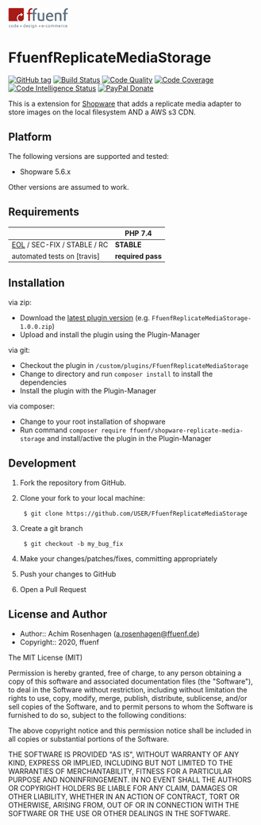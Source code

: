 <a href="https://www.ffuenf.de" title="ffuenf - code • design • e-commerce"><img src="https://raw.githubusercontent.com/ffuenf/Ffuenf_Common/master/skin/adminhtml/default/default/ffuenf/ffuenf.png" alt="ffuenf - code • design • e-commerce" /></a>

FfuenfReplicateMediaStorage
===========================
[![GitHub tag](https://img.shields.io/github/tag/ffuenf/docker-shopware-php.svg)](https://github.com/ffuenf/FfuenfReplicateMediaStorage)
[![Build Status](https://img.shields.io/travis/ffuenf/docker-shopware-php.svg)](https://travis-ci.org/ffuenf/FfuenfReplicateMediaStorage)
[![Code Quality](https://scrutinizer-ci.com/g/ffuenf/FfuenfReplicateMediaStorage/badges/quality-score.png)](https://scrutinizer-ci.com/g/ffuenf/FfuenfReplicateMediaStorage/?branch=master)
[![Code Coverage](https://scrutinizer-ci.com/g/ffuenf/FfuenfReplicateMediaStorage/badges/coverage.png)](https://scrutinizer-ci.com/g/ffuenf/FfuenfReplicateMediaStorage)
[![Code Intelligence Status](https://scrutinizer-ci.com/g/ffuenf/FfuenfReplicateMediaStorage/badges/code-intelligence.svg)](https://scrutinizer-ci.com/code-intelligence)
[![PayPal Donate](https://img.shields.io/badge/paypal-donate-blue.svg)](https://www.paypal.com/cgi-bin/webscr?cmd=_s-xclick&hosted_button_id=J2PQS2WLT2Y8W&item_name=Shopware%20Extension%3a%20FfuenfReplicateMediaStorage&item_number=FfuenfReplicateMediaStorage&currency_code=EUR)

This is a extension for [Shopware](https://de.shopware.com/) that adds a replicate media adapter to store images on the local filesystem AND a AWS s3 CDN.

Platform
--------

The following versions are supported and tested:

* Shopware 5.6.x

Other versions are assumed to work.

Requirements
------------

|                                                                              | PHP 7.4           |
| ---------------------------------------------------------------------------- | ----------------- |
| [EOL](https://secure.php.net/supported-versions.php) / SEC-FIX / STABLE / RC | **STABLE**        |
| automated tests on [travis]                                                  | **required pass** |

Installation
------------

via zip:

* Download the [latest plugin version](https://github.com/Ffuenf/FfuenfReplicateMediaStorage/releases/latest/) (e.g. `FfuenfReplicateMediaStorage-1.0.0.zip`)
* Upload and install the plugin using the Plugin-Manager

via git:

* Checkout the plugin in `/custom/plugins/FfuenfReplicateMediaStorage`
* Change to directory and run `composer install` to install the dependencies
* Install the plugin with the Plugin-Manager

via composer:

* Change to your root installation of shopware
* Run command `composer require ffuenf/shopware-replicate-media-storage` and install/active the plugin in the Plugin-Manager


Development
-----------
1. Fork the repository from GitHub.
2. Clone your fork to your local machine:

        $ git clone https://github.com/USER/FfuenfReplicateMediaStorage

3. Create a git branch

        $ git checkout -b my_bug_fix

4. Make your changes/patches/fixes, committing appropriately
5. Push your changes to GitHub
6. Open a Pull Request

License and Author
------------------

- Author:: Achim Rosenhagen (<a.rosenhagen@ffuenf.de>)
- Copyright:: 2020, ffuenf

The MIT License (MIT)

Permission is hereby granted, free of charge, to any person obtaining a copy
of this software and associated documentation files (the "Software"), to deal
in the Software without restriction, including without limitation the rights
to use, copy, modify, merge, publish, distribute, sublicense, and/or sell
copies of the Software, and to permit persons to whom the Software is
furnished to do so, subject to the following conditions:

The above copyright notice and this permission notice shall be included in all
copies or substantial portions of the Software.

THE SOFTWARE IS PROVIDED "AS IS", WITHOUT WARRANTY OF ANY KIND, EXPRESS OR
IMPLIED, INCLUDING BUT NOT LIMITED TO THE WARRANTIES OF MERCHANTABILITY,
FITNESS FOR A PARTICULAR PURPOSE AND NONINFRINGEMENT. IN NO EVENT SHALL THE
AUTHORS OR COPYRIGHT HOLDERS BE LIABLE FOR ANY CLAIM, DAMAGES OR OTHER
LIABILITY, WHETHER IN AN ACTION OF CONTRACT, TORT OR OTHERWISE, ARISING FROM,
OUT OF OR IN CONNECTION WITH THE SOFTWARE OR THE USE OR OTHER DEALINGS IN THE
SOFTWARE.
